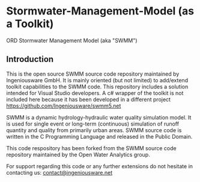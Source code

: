 Stormwater-Management-Model (as a Toolkit)
===========================

ORD Stormwater Management Model (aka "SWMM")

Introduction
------------
This is the open source SWMM source code repository maintained by Ingeniousware GmbH. It is mainly oriented (but not limited) to add/extend toolkit capabilities to the SWMM code. This repository includes a solution intended for Visual Studio developers. A c# wrapper of the toolkit is not included here because it has been developed in a different project https://github.com/Ingeniousware/swmm5.net

SWMM is a dynamic hydrology-hydraulic water quality simulation model. It is used for single event or long-term (continuous) simulation of runoff quantity and quality from primarily urban areas. SWMM source code is written in the C Programming Language and released in the Public Domain.

This code respository has been forked from the SWMM source code repository maintained by the Open Water Analytics group.

For support regarding this code or any further extensions do not hesitate in contacting us:  contact@ingeniousware.net   
